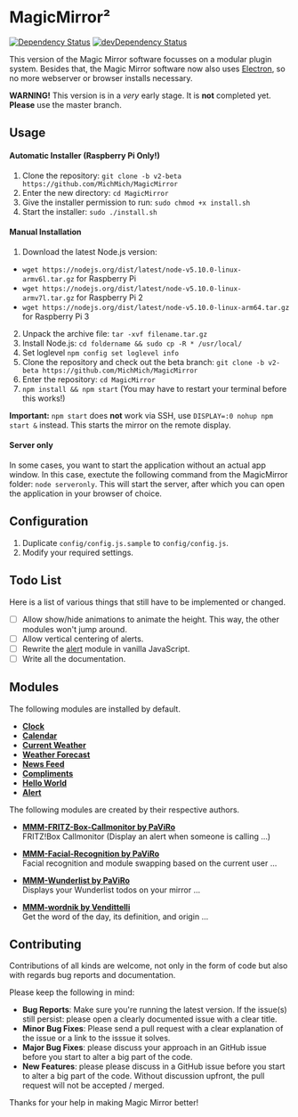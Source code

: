 # MagicMirror²

[![Dependency Status](https://david-dm.org/MichMich/MagicMirror/v2-beta.svg)](https://david-dm.org/MichMich/MagicMirror/v2-beta)
[![devDependency Status](https://david-dm.org/MichMich/MagicMirror/v2-beta/dev-status.svg)](https://david-dm.org/MichMich/MagicMirror/v2-beta#info=devDependencies)

This version of the Magic Mirror software focusses on a modular plugin system. Besides that, the Magic Mirror software now also uses [Electron](http://electron.atom.io/), so no more webserver or browser installs necessary.

**WARNING!** This version is in a *very* early stage. It is **not** completed yet. **Please** use the master branch.

## Usage 

#### Automatic Installer (Raspberry Pi Only!)

1. Clone the repository: `git clone -b v2-beta https://github.com/MichMich/MagicMirror`
2. Enter the new directory: `cd MagicMirror`
3. Give the installer permission to run: `sudo chmod +x install.sh`
4. Start the installer: `sudo ./install.sh`

#### Manual Installation

1. Download the latest Node.js version:
  - `wget https://nodejs.org/dist/latest/node-v5.10.0-linux-armv6l.tar.gz` for Raspberry Pi
  - `wget https://nodejs.org/dist/latest/node-v5.10.0-linux-armv7l.tar.gz` for Raspberry Pi 2
  - `wget https://nodejs.org/dist/latest/node-v5.10.0-linux-arm64.tar.gz` for Raspberry Pi 3
2. Unpack the archive file: `tar -xvf filename.tar.gz`
3. Install Node.js: `cd foldername && sudo cp -R * /usr/local/`
4. Set loglevel `npm config set loglevel info`
5. Clone the repository and check out the beta branch: `git clone -b v2-beta https://github.com/MichMich/MagicMirror`
6. Enter the repository: `cd MagicMirror`
7. `npm install && npm start` (You may have to restart your terminal before this works!)

**Important:** `npm start` does **not** work via SSH, use `DISPLAY=:0 nohup npm start &` instead. This starts the mirror on the remote display.

#### Server only

In some cases, you want to start the application without an actual app window. In this case, exectute the following command from the MagicMirror folder: `node serveronly`. This will start the server, after which you can open the application in your browser of choice.

## Configuration

1. Duplicate `config/config.js.sample` to `config/config.js`.
2. Modify your required settings.

## Todo List

Here is a list of various things that still have to be implemented or changed.

- [ ] Allow show/hide animations to animate the height. This way, the other modules won't jump around.
- [ ] Allow vertical centering of alerts.
- [ ] Rewrite the [alert](modules/default/alert) module in vanilla JavaScript.
- [ ] Write all the documentation.

## Modules

The following modules are installed by default.

- [**Clock**](modules/default/clock)
- [**Calendar**](modules/default/calendar)
- [**Current Weather**](modules/default/currentweather)
- [**Weather Forecast**](modules/default/weatherforecast)
- [**News Feed**](modules/default/newsfeed)
- [**Compliments**](modules/default/compliments)
- [**Hello World**](modules/default/helloworld)
- [**Alert**](modules/default/alert)

The following modules are created by their respective authors.

- **[MMM-FRITZ-Box-Callmonitor by PaViRo](https://github.com/paviro/MMM-FRITZ-Box-Callmonitor)** <br> FRITZ!Box Callmonitor (Display an alert when someone is calling ...)

- **[MMM-Facial-Recognition by PaViRo](https://github.com/paviro/MMM-Facial-Recognition)** <br> Facial recognition and module swapping based on the current user ...

- **[MMM-Wunderlist by PaViRo](https://github.com/paviro/MMM-Wunderlist)** <br> Displays your Wunderlist todos on your mirror ...
 
- **[MMM-wordnik by Vendittelli](https://github.com/SVendittelli/MMM-wordnik)** <br> Get the word of the day, its definition, and origin ...

## Contributing

Contributions of all kinds are welcome, not only in the form of code but also with regards bug reports and documentation.

Please keep the following in mind:

- **Bug Reports**:  Make sure you're running the latest version. If the issue(s) still persist: please open a clearly documented issue with a clear title. 
- **Minor Bug Fixes**: Please send a pull request with a clear explanation of the issue or a link to the isssue it solves.
- **Major Bug Fixes**: please discuss your approach in an GitHub issue before you start to alter a big part of the code.
- **New Features**: please please discuss in a GitHub issue before you start to alter a big part of the code. Without discussion upfront, the pull request will not be accepted / merged.

Thanks for your help in making Magic Mirror better! 
